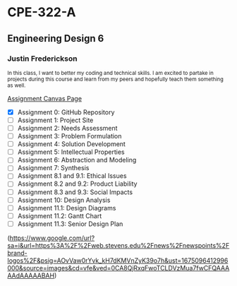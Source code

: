 
# CPE-322-A
## Engineering Design 6
### Justin Frederickson

<sub>In this class, I want to better my coding and technical skills. I am excited to partake in projects during this course and learn from my peers and hopefully teach them something as well.</sub>

[Assignment Canvas Page](https://sit.instructure.com/courses/64902/assignments)
- [x] Assignment 0: GitHub Repository 
- [ ] Assignment 1: Project Site
- [ ] Assignment 2: Needs Assessment
- [ ] Assignment 3: Problem Formulation
- [ ] Assignment 4: Solution Development
- [ ] Assignment 5: Intellectual Properties
- [ ] Assignment 6: Abstraction and Modeling
- [ ] Assignment 7: Synthesis
- [ ] Assignment 8.1 and 9.1: Ethical Issues
- [ ] Assignment 8.2 and 9.2: Product Liability
- [ ] Assignment 8.3 and 9.3: Social Impacts
- [ ] Assignment 10: Design Analysis
- [ ] Assignment 11.1: Design Diagrams
- [ ] Assignment 11.2: Gantt Chart
- [ ] Assignment 11.3: Senior Design Plan

(https://www.google.com/url?sa=i&url=https%3A%2F%2Fweb.stevens.edu%2Fnews%2Fnewspoints%2Fbrand-logos%2F&psig=AOvVaw0rYvk_kH7dKMVnZyK39o7h&ust=1675096412996000&source=images&cd=vfe&ved=0CA8QjRxqFwoTCLDVzMua7fwCFQAAAAAdAAAAABAH)
